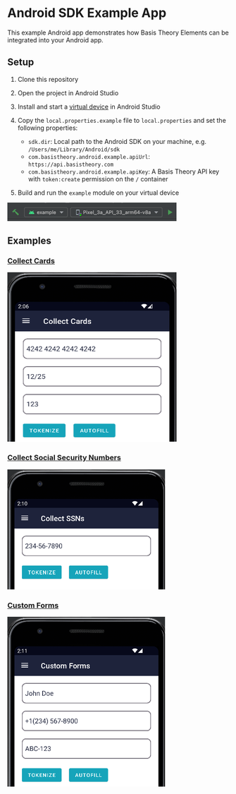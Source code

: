 # Android SDK Example App

This example Android app demonstrates how Basis Theory Elements can be integrated into your Android app.


## Setup

1. Clone this repository 
2. Open the project in Android Studio
3. Install and start a [virtual device](https://developer.android.com/studio/run/managing-avds) in Android Studio
4. Copy the `local.properties.example` file to `local.properties` and set the following properties:
    - `sdk.dir`: Local path to the Android SDK on your machine, e.g. `/Users/me/Library/Android/sdk`
    - `com.basistheory.android.example.apiUrl`: `https://api.basistheory.com`
    - `com.basistheory.android.example.apiKey`: A Basis Theory API key with `token:create` permission on the `/` container

5. Build and run the `example` module on your virtual device

<img width="384" height="42" src="https://raw.githubusercontent.com/basis-theory/basistheory-android/master/docs/img/example_app_run.png" />


## Examples

### [Collect Cards](/example/src/main/java/com/basistheory/android/example/view/card/CardFragment.kt)

<img width="384" height="384" src="https://raw.githubusercontent.com/basis-theory/basistheory-android/master/docs/img/example_app_collect_cards.png" />

### [Collect Social Security Numbers](/example/src/main/java/com/basistheory/android/example/view/social_security_number/SocialSecurityNumberFragment.kt)

<img width="358" height="272" src="https://raw.githubusercontent.com/basis-theory/basistheory-android/master/docs/img/example_app_collect_ssns.png" />

### [Custom Forms](/example/src/main/java/com/basistheory/android/example/view/custom_form/CustomFormFragment.kt)

<img width="358" height="385" src="https://raw.githubusercontent.com/basis-theory/basistheory-android/master/docs/img/example_app_custom_forms.png" />
